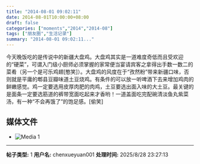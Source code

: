 ```yaml
---
title: "2014-08-01 09:02:11"
date: 2014-08-01T10:00:00+08:00
draft: false
categories: ["moments","2014","2014-08"]
tags: ["朋友圈","生活记录"]
summary: "2014-08-01 09:02:11..."
---
```


今天晚饭吃的是传说中的新疆大盘鸡。大盘鸡其实是一道难度奇低而且受欢迎的“硬菜”，可谓入门级小厨师必须掌握的家常便当宴请宾客之拿得出手数一数二的菜肴（另一个是可乐鸡翅[憨笑]）。大盘鸡的风度在于“孜然粉”带来新疆口味，否则就是平庸的郫县豆瓣味道土豆烧鸡。有条件的可以放一听啤酒下去来增加鸡肉的鲜嫩感觉。鸡一定要选用皮厚肉肥的肉鸡，土豆要选出面入味的大土豆。最关键的是面条一定要选筋道的裤带宽面吃起来才香哟！一道盖面吃完配碗清淡鱼丸紫菜汤，有一种“不会再饿了”的饱足感。[偷笑]

## 媒体文件

- ![Media 1](/Moments/photos/2014-08-01/201408010902110.jpg)

---

**帖子类型:** 1
**用户名:** chenxueyuan001
**处理时间:** 2025/8/28 23:27:13
